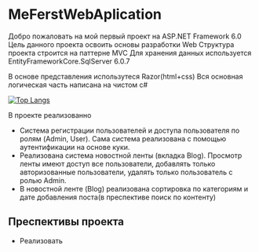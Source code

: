 # MeFerstWebAplication
Добро пожаловать на мой первый проект на ASP.NET Framework 6.0
Цель данного проекта освоить основы разработки Web
Структура проекта строится на паттерне MVC
Для хранения данных используется EntityFrameworkCore.SqlServer 6.0.7

В основе представления использутеся Razor(html+css) 
Вся основная логическая часть написана на чистом с#

[![Top Langs](https://github-readme-stats.vercel.app/api/top-langs/?username=anuraghazra&layout=compact)](https://github.com/DeedInside/MeFerstWebAplication-ASP.NET-core-MVC-6-)

В проекте реализованно
- Система регистрации пользователей и доступа пользователя по ролям (Admin, User). Сама система реализована с помощью аутентификации на основе куки.
- Реализована система новостной ленты (вкладка Blog). Просмотр ленты имеют доступ все пользователи, добавлять только авторизованные пользователи, удалять только пользователь с ролью Admin.
- В новостной ленте (Blog) реализована сортировка по категориям и дате добавления поста(в преспективе поиск по контенту)

## Преспективы проекта 
- Реализовать 
